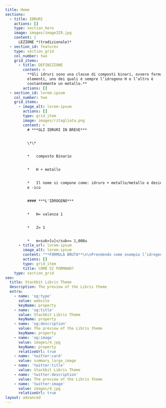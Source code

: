 ```yaml
---
title: Home
sections:
  - title: IDRURI
    actions: []
    type: section_hero
    image: images/image329.jpg
    content: |
      LEZIONE *(tradizionale)*
  - section_id: features
    type: section_grid
    col_number: two
    grid_items:
      - title: DEFINIZIONE
        content: >
          **Gli idruri sono una classe di composti binari, ovvero formati da due
          elementi, uno dei quali è sempre l’idrogeno H e l’altro è
          costantemente un metallo.**
        actions: []
  - section_id: lorem-ipsum
    col_number: two
    grid_items:
      - image_alt: lorem-ipsum
        actions: []
        type: grid_item
        image: images/ritagliata.png
        content: >
          # ***GLI IDRURI IN BREVE***


          \*\*


          *   composto Binario


          *   H + metallo


          *   Il nome si compone come: idruro + metallo/metallo e desinenze -oso
          e -ico


          #### ***L'IDROGENO***


          *   H= valenza 1


          *   Z= 1


          *   m<sub>[u]</sub>= 1,008u
      - title_url: lorem-ipsum
        image_alt: lorem-ipsum
        content: "**FORMULA BRUTA**\n\nPrendendo come esempio l’idrogeno e il ferro, bisogna innanzitutto sapere le valenze. Valenza H= 1 e valenze Fe= 2 e 3 ma in questo caso 2. Nei composti binari, per scrivere la formula bruta, è necessario invertire le valenze degli elementi, quindi il composto sarà FeH2\_(1 non si scrive).\n\nN.B.:\_negli idruri l’idrogeno è posizionato sempre dopo il metallo perché ha l’elettronegatività costantemente superiore.\n\n**NOME**\n\nPer quanto riguarda il nome si scrive sempre idruro seguito da:\n\n\_\n\n\_1.\_ di + NOME DELL’ELEMENTO se quest’ultimo ha solo un numero come valenza.\n\n*   *NaH idruro di sodio*\n\n\_\n\n2\\. NOME DELL’ELEMENTO con le seguenti desinenze in base alla valenza utilizzata:\n\n\_\_\_\_ -ico se si usa la valenza più alta, -oso se si usa la più bassa.\n\n\_\n\n*   *FeH2\_idruro ferroso*\n\n<!---->\n\n*   *FeH3\_idruro ferrico*\n\n\_\n\nN.B.:\_per alcuni elementi si usano altre radici come ad esempio per l’oro che si scrive aurico o auroso.\n\n\_\n\nInoltre alcuni composti vengono chiamati con altri nomi:\n\n*   *CH4\_metano*\n\n<!---->\n\n*   *NH3\_ammoniaca*\n\n<!---->\n\n*   *PH3\_fosfina*\n"
        actions: []
        type: grid_item
        title: COME SI FORMANO?
    type: section_grid
seo:
  title: Stackbit Libris Theme
  description: The preview of the Libris theme
  extra:
    - name: 'og:type'
      value: website
      keyName: property
    - name: 'og:title'
      value: Stackbit Libris Theme
      keyName: property
    - name: 'og:description'
      value: The preview of the Libris theme
      keyName: property
    - name: 'og:image'
      value: images/4.jpg
      keyName: property
      relativeUrl: true
    - name: 'twitter:card'
      value: summary_large_image
    - name: 'twitter:title'
      value: Stackbit Libris Theme
    - name: 'twitter:description'
      value: The preview of the Libris theme
    - name: 'twitter:image'
      value: images/4.jpg
      relativeUrl: true
layout: advanced
---
```

